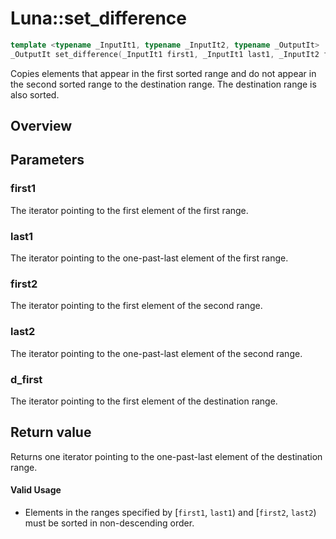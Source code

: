 # Luna::set_difference

```c++
template <typename _InputIt1, typename _InputIt2, typename _OutputIt>
_OutputIt set_difference(_InputIt1 first1, _InputIt1 last1, _InputIt2 first2, _InputIt2 last2, _OutputIt d_first)
```

Copies elements that appear in the first sorted range and do not appear in the second sorted range to the destination range. The destination range is also sorted. 

## Overview


## Parameters
### first1
The iterator pointing to the first element of the first range. 

### last1
The iterator pointing to the one-past-last element of the first range. 

### first2
The iterator pointing to the first element of the second range. 

### last2
The iterator pointing to the one-past-last element of the second range. 

### d_first
The iterator pointing to the first element of the destination range. 

## Return value
Returns one iterator pointing to the one-past-last element of the destination range. 

#### Valid Usage
* Elements in the ranges specified by [`first1`, `last1`) and [`first2`, `last2`) must be sorted in non-descending order. 

